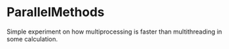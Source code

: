 # ParallelMethods
Simple experiment on how multiprocessing is faster than multithreading in some calculation.
